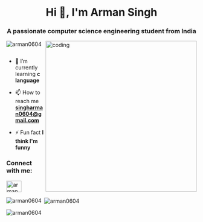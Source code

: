 <h1 align="center">Hi 👋, I'm Arman Singh</h1>
<h3 align="center">A passionate computer science engineering student from India</h3>
<img align = "right" alt = "coding" width = "400" src = "https://user-images.githubusercontent.com/55389276/140866485-8fb1c876-9a8f-4d6a-98dc-08c4981eaf70.gif>
<p align="left"> <img src="https://komarev.com/ghpvc/?username=arman0604&label=Profile%20views&color=0e75b6&style=flat" alt="arman0604" /> </p>

<p align="left"> <a href="https://twitter.com/" target="blank"><img src="https://img.shields.io/twitter/follow/?logo=twitter&style=for-the-badge" alt="" /></a> </p>

- 🌱 I’m currently learning **c language**

- 📫 How to reach me **singharman0604@gmail.com**

- ⚡ Fun fact **I think I'm funny**

<h3 align="left">Connect with me:</h3>
<p align="left">
<a href="https://linkedin.com/in/arman singh" target="blank"><img align="center" src="https://raw.githubusercontent.com/rahuldkjain/github-profile-readme-generator/master/src/images/icons/Social/linked-in-alt.svg" alt="arman singh" height="30" width="40" /></a>
</p>

<p><img align="left" src="https://github-readme-stats.vercel.app/api/top-langs?username=arman0604&show_icons=true&locale=en&layout=compact" alt="arman0604" /></p>

<p>&nbsp;<img align="center" src="https://github-readme-stats.vercel.app/api?username=arman0604&show_icons=true&locale=en" alt="arman0604" /></p>

<p><img align="center" src="https://github-readme-streak-stats.herokuapp.com/?user=arman0604&" alt="arman0604" /></p>
